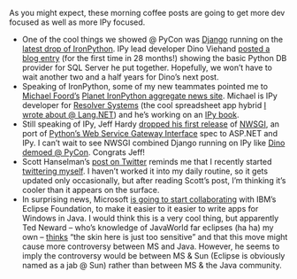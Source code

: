 As you might expect, these morning coffee posts are going to get more
dev focused as well as more IPy focused.

-   One of the cool things we showed @ PyCon was
    [Django](http://www.djangoproject.com/) running on the [latest drop
    of
    IronPython](http://www.codeplex.com/IronPython/Release/ProjectReleases.aspx?ReleaseId=10266).
    IPy lead developer Dino Viehand [posted a blog
    entry](http://blogs.msdn.com/dinoviehland/archive/2008/03/17/ironpython-ms-sql-and-pep-249.aspx)
    (for the first time in 28 months!) showing the basic Python DB
    provider for SQL Server he put together. Hopefully, we won’t have to
    wait another two and a half years for Dino’s next post.
-   Speaking of IronPython, some of my new teammates pointed me to
    [Michael
    Foord’s](http://www.voidspace.org.uk/voidspace/index.shtml)
    [Planet IronPython aggregate news
    site](http://www.voidspace.org.uk/ironpython/planet/). Michael is
    IPy developer for [Resolver
    Systems](http://www.resolversystems.com/) (the cool spreadsheet app
    hybrid [I wrote about @
    Lang.NET](http://www.devhawk.net/2008/01/31/Morning+Coffee+141+LangNET+08+Edition.aspx))
    and he’s working on an [IPy book](http://www.manning.com/foord).
-   Still speaking of IPy, Jeff Hardy [dropped his first
    release](http://lists.ironpython.com/pipermail/users-ironpython.com/2008-March/006649.html)
    of [NWSGI](http://www.codeplex.com/NWSGI), an port of [Python’s Web
    Service Gateway Interface](http://www.python.org/dev/peps/pep-0333/)
    spec to ASP.NET and IPy. I can’t wait to see NWSGI combined Django
    running on IPy like [Dino demoed @
    PyCon](http://unbracketed.org/2008/mar/16/pycon-2008-django-now-plays-dark-side/).
    Congrats Jeff!
-   Scott Hanselman’s [post on
    Twitter](http://www.hanselman.com/blog/TwitterTheUselessfulnessOfMicroblogging.aspx)
    reminds me that I recently started [twittering
    myself](http://twitter.com/devhawk). I haven’t worked it into my
    daily routine, so it gets updated only occasionally, but after
    reading Scott’s post, I’m thinking it’s cooler than it appears on
    the surface. 
-   In surprising news, Microsoft [is going to start
    collaborating](http://port25.technet.com/archive/2008/03/19/supernova.aspx)
    with IBM’s Eclipse Foundation, to make it easier to it easier to
    write apps for Windows in Java. I would think this is a very cool
    thing, but apparently Ted Neward – who’s knowledge of JavaWorld far
    eclipses (ha ha) my own –
    [thinks](http://blogs.tedneward.com/2008/03/20/Eclipse+Gets+Some+Help+Building+Windows+Apps+From+Microsoft.aspx)
    “the skin here is just too sensitive” and that this move might cause
    more controversy between MS and Java. However, he seems to imply the
    controversy would be between MS & Sun (Eclipse is obviously named as
    a jab @ Sun) rather than between MS & the Java community.

